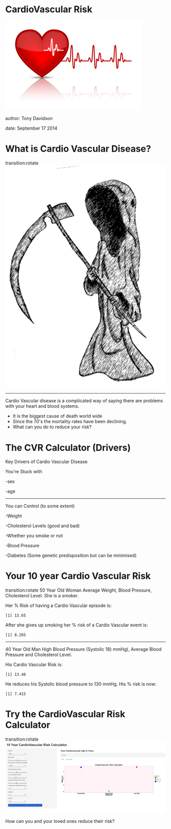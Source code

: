 

CardioVascular Risk 
========================================================
![picture of heart](images/heart.jpg)

author: Tony Davidson

date: September 17 2014

  
What is Cardio Vascular Disease?
========================================================
transition:rotate
![picture of death](images/death.jpg)

***
Cardio Vascular disease is a complicated way of saying there are problems with your heart and blood systems.


- It is the biggest cause of death world wide
- Since the 70's the mortality rates have been declining.
- What can you do to reduce your risk?



The CVR Calculator (Drivers)
========================================================

Key Drivers of Cardio Vascular Disease



You're Stuck with 

-sex

-age

***

You can Control (to some extent)

-Weight

-Cholesterol Levels (good and bad)

-Whether you smoke or not

-Blood Pressure

-Diabetes (Some genetic predisposition but can be minimised)


Your 10 year Cardio Vascular Risk
========================================================
transition:rotate
50 Year Old Woman Average Weight, Blood Pressure, Cholesterol Level. She is a smoker.

Her % Risk of having a Cardio Vascular episode is:

```
[1] 13.65
```
After she gives up smoking her % risk of a Cardio Vascular event is:

```
[1] 8.285
```
***
40 Year Old Man High Blood Pressure (Systolic 18) mmHg),  Average Blood Pressure and Cholesterol Level. 

His Cardio Vascular Risk is:

```
[1] 13.46
```
He reduces his Systolic blood pressure to 130 mmHg. His % risk is now:

```
[1] 7.415
```
Try the CardioVascular Risk Calculator
========================================================
transition:rotate
![picture of CVRCalc](images/CVRCalc.jpg)


How can you and your loved ones reduce their risk?


